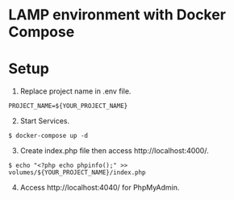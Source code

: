 # LAMP environment with Docker Compose

# Setup

1. Replace project name in .env file.

```
PROJECT_NAME=${YOUR_PROJECT_NAME}
```

2. Start Services.

```
$ docker-compose up -d
```

3. Create index.php file then access http://localhost:4000/.

```
$ echo "<?php echo phpinfo();" >> volumes/${YOUR_PROJECT_NAME}/index.php
```

4. Access http://localhost:4040/ for PhpMyAdmin.
